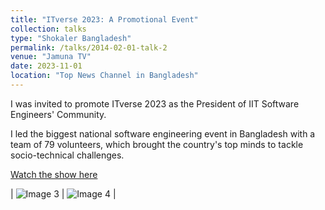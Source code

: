 ```yaml
---
title: "ITverse 2023: A Promotional Event"
collection: talks
type: "Shokaler Bangladesh"
permalink: /talks/2014-02-01-talk-2
venue: "Jamuna TV"
date: 2023-11-01
location: "Top News Channel in Bangladesh"
---
```


I was invited to promote ITverse 2023 as the President of IIT Software Engineers' Community.

I led the biggest national software engineering event in Bangladesh with a team of 79 volunteers, which brought the country's top minds to tackle socio-technical challenges.


[Watch the show here](https://drive.google.com/file/d/1d4nEQgVAV6jJfJbyKxetUZ7Ky-qiP0DK/view?usp=sharing)


| ![Image 3](https://saleheenshafiq9.github.io/images/smart.jpg) | ![Image 4](https://saleheenshafiq9.github.io/images/smart-2.jpg) |

